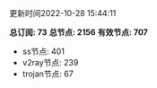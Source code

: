 更新时间2022-10-28 15:44:11

**总订阅: 73**
**总节点: 2156**
**有效节点: 707**
- ss节点: 401
- v2ray节点: 239
- trojan节点: 67
